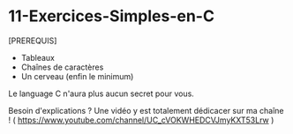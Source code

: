 # 11-Exercices-Simples-en-C
[PREREQUIS]
  - Tableaux
  - Chaînes de caractères 
  - Un cerveau (enfin le minimum)

Le language C n'aura plus aucun secret pour vous.

Besoin d'explications ? Une vidéo y est totalement dédicacer sur ma chaîne ! ( https://www.youtube.com/channel/UC_cVOKWHEDCVJmyKXT53Lrw )
